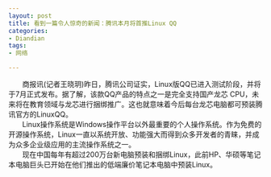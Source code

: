 ```yaml
---
layout: post
title: 看到一篇令人惊奇的新闻：腾讯本月将首推Linux QQ
categories:
- Diandian
tags:
- 网络

---
```

&nbsp;&nbsp;&nbsp;&nbsp;&nbsp;&nbsp; 商报讯(记者王晓玥)昨日，腾讯公司证实，Linux版QQ已进入测试阶段，并将于7月正式发布。据了解，该款QQ产品的特点之一是完全支持国产龙芯 CPU，未来将在教育领域与龙芯进行捆绑推广。这也就意味着今后每台龙芯电脑都可预装腾讯官方的LinuxQQ。
<br />&nbsp;&nbsp;&nbsp;&nbsp;&nbsp;&nbsp; Linux操作系统是Windows操作平台以外最重要的个人操作系统。作为免费的开源操作系统，Linux一直以系统开放、功能强大而得到众多开发者的青睐，并成为众多企业级应用的主流操作系统之一。
<br />&nbsp;&nbsp;&nbsp;&nbsp;&nbsp;&nbsp; 现在中国每年有超过200万台新电脑预装和捆绑Linux，此前HP、华硕等笔记本电脑巨头已开始在他们推出的低端廉价笔记本电脑中预装Linux。